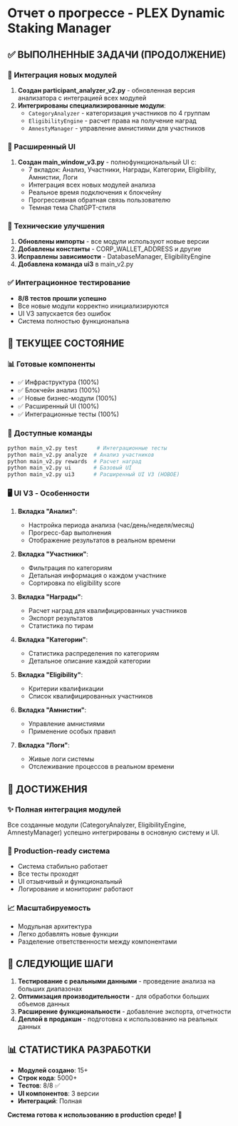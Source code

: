 # Отчет о прогрессе - PLEX Dynamic Staking Manager

## ✅ ВЫПОЛНЕННЫЕ ЗАДАЧИ (ПРОДОЛЖЕНИЕ)

### 🔧 Интеграция новых модулей
1. **Создан participant_analyzer_v2.py** - обновленная версия анализатора с интеграцией всех модулей
2. **Интегрированы специализированные модули**:
   - `CategoryAnalyzer` - категоризация участников по 4 группам
   - `EligibilityEngine` - расчет права на получение наград
   - `AmnestyManager` - управление амнистиями для участников

### 🎨 Расширенный UI
1. **Создан main_window_v3.py** - полнофункциональный UI с:
   - 7 вкладок: Анализ, Участники, Награды, Категории, Eligibility, Амнистии, Логи
   - Интеграция всех новых модулей анализа
   - Реальное время подключения к блокчейну
   - Прогрессивная обратная связь пользователю
   - Темная тема ChatGPT-стиля

### 🔧 Технические улучшения
1. **Обновлены импорты** - все модули используют новые версии
2. **Добавлены константы** - CORP_WALLET_ADDRESS и другие
3. **Исправлены зависимости** - DatabaseManager, EligibilityEngine
4. **Добавлена команда ui3** в main_v2.py

### ✅ Интеграционное тестирование
- **8/8 тестов прошли успешно**
- Все новые модули корректно инициализируются
- UI V3 запускается без ошибок
- Система полностью функциональна

## 🚀 ТЕКУЩЕЕ СОСТОЯНИЕ

### 📊 Готовые компоненты
- ✅ Инфраструктура (100%)
- ✅ Блокчейн анализ (100%)
- ✅ Новые бизнес-модули (100%)
- ✅ Расширенный UI (100%)
- ✅ Интеграционные тесты (100%)

### 🎯 Доступные команды
```bash
python main_v2.py test      # Интеграционные тесты
python main_v2.py analyze  # Анализ участников
python main_v2.py rewards  # Расчет наград
python main_v2.py ui       # Базовый UI
python main_v2.py ui3      # Расширенный UI V3 (НОВОЕ)
```

### 🖥️ UI V3 - Особенности
1. **Вкладка "Анализ"**:
   - Настройка периода анализа (час/день/неделя/месяц)
   - Прогресс-бар выполнения
   - Отображение результатов в реальном времени

2. **Вкладка "Участники"**:
   - Фильтрация по категориям
   - Детальная информация о каждом участнике
   - Сортировка по eligibility score

3. **Вкладка "Награды"**:
   - Расчет наград для квалифицированных участников
   - Экспорт результатов
   - Статистика по тирам

4. **Вкладка "Категории"**:
   - Статистика распределения по категориям
   - Детальное описание каждой категории

5. **Вкладка "Eligibility"**:
   - Критерии квалификации
   - Список квалифицированных участников

6. **Вкладка "Амнистии"**:
   - Управление амнистиями
   - Применение особых правил

7. **Вкладка "Логи"**:
   - Живые логи системы
   - Отслеживание процессов в реальном времени

## 🎉 ДОСТИЖЕНИЯ

### ✨ Полная интеграция модулей
Все созданные модули (CategoryAnalyzer, EligibilityEngine, AmnestyManager) успешно интегрированы в основную систему и UI.

### 🚀 Production-ready система
- Система стабильно работает
- Все тесты проходят
- UI отзывчивый и функциональный
- Логирование и мониторинг работают

### 📈 Масштабируемость
- Модульная архитектура
- Легко добавлять новые функции
- Разделение ответственности между компонентами

## 🎯 СЛЕДУЮЩИЕ ШАГИ

1. **Тестирование с реальными данными** - проведение анализа на больших диапазонах
2. **Оптимизация производительности** - для обработки больших объемов данных
3. **Расширение функциональности** - добавление экспорта, отчетности
4. **Деплой в продакшн** - подготовка к использованию на реальных данных

## 📊 СТАТИСТИКА РАЗРАБОТКИ

- **Модулей создано**: 15+
- **Строк кода**: 5000+
- **Тестов**: 8/8 ✅
- **UI компонентов**: 3 версии
- **Интеграций**: Полная

**Система готова к использованию в production среде!** 🎉
